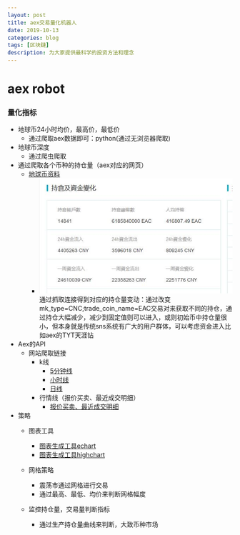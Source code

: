 ```yaml
---
layout: post
title: aex交易量化机器人
date: 2019-10-13
categories: blog
tags: [区块鏈]
description: 为大家提供最科学的投资方法和理念
---
```




# aex robot #

###  量化指标

*   地球币24小时均价，最高价，最低价
    *   通过爬取aex数据即可：python(通过无浏览器爬取)
*  地球币深度
    *   通过爬虫爬取
*  通过爬取各个币种的持仓量（aex对应的网页）
    *   [地球币资料](https://www.aex88.com/page/trade_coin.html?mk_type=CNC&amp;trade_coin_name=EAC&amp;Encyclopedias=true)
        *   ![图片](https://raw.githubusercontent.com/figerdeng/resource/master/media/pic/eac-position.jpg)
    通过抓取连接得到对应的持仓量变动：通过改变mk_type=CNC;trade_coin_name=EAC交易对来获取不同的持仓，通过持仓大幅减少，减少到固定值则可以进入，或则初始币中持仓量很小，但本身就是传统sns系统有广大的用户群体，可以考虑资金进入比如aex的TYT天涯钻
*  Aex的API
    *   网站爬取链接
        *   k线
            *   [5分钟线](https://www.aex88.com/trade/getTrade5minLine.php?coinname=EAC&mk_type=CNC&n=0.561074390822847)
            *   [小时线](https://www.aex88.com/trade/getTradeTimeLine.php?coinname=EAC&mk_type=CNC&n=0.5025393154146154)
            *   [日线](https://www.aex88.com/trade/getTradeDayLine.php?coinname=EAC&mk_type=CNC&n=0.7203441605792872)
        *   行情线（报价买卖、最近成交明细）
            *   [报价买卖、最近成交明细](https://www.aex88.com/trade/getTradeList30.php?coinname=EAC&mk_type=CNC&grade=0&n=0.5563534322114448&_=1536238805495)
*  策略
    * 图表工具
        * [图表生成工具echart](http://echarts.baidu.com/echarts2/doc/example/line1.html)
        *  [图表生成工具highchart](http://about:/)
    *  网格策略
        * 震荡市通过网格进行交易    
        * 通过最高、最低、均价来判断网格幅度

    *  监控持仓量，交易量判断指标 
        * 通过生产持仓量曲线来判断，大致币种市场
        





[1]: https://www.zybuluo.com/mdeditor?url=https://www.zybuluo.com/static/editor/md-help.markdown
[2]: https://www.zybuluo.com/mdeditor?url=https://www.zybuluo.com/static/editor/md-help.markdown#cmd-markdown-高阶语法手册
[3]: http://weibo.com/ghosert
[4]: http://meta.math.stackexchange.com/questions/5020/mathjax-basic-tutorial-and-quick-reference












